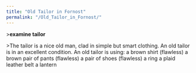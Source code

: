```yaml
---
title: "Old Tailor in Fornost"
permalink: "/Old_Tailor_in_Fornost/"
---
```


\>**examine tailor**

\>The tailor is a nice old man, clad in simple but smart clothing.
An old tailor is in an excellent condition.
An old tailor is using:
<worn on body> a brown shirt (flawless)
<worn on legs> a brown pair of pants (flawless)
<worn on feet> a pair of shoes (flawless)
<worn on finger> a ring
<worn as belt> a plaid leather belt
<worn on belt> a lantern